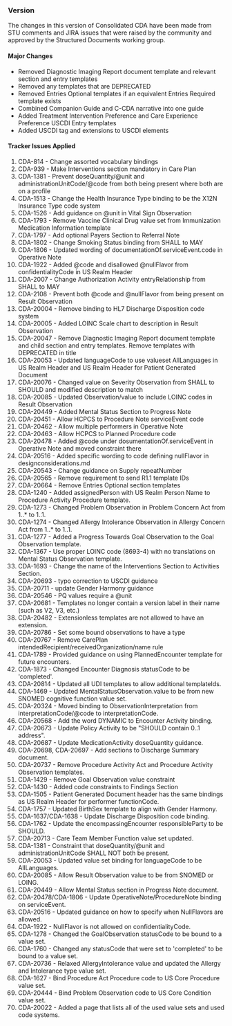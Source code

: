 ### Version 

The changes in this version of Consolidated CDA have been made from STU comments and JIRA issues that were raised by the community and approved by the Structured Documents working group.

#### Major Changes

* Removed Diagnostic Imaging Report document template and relevant section and entry templates
* Removed any templates that are DEPRECATED
* Removed Entries Optional templates if an equivalent Entries Required template exists
* Combined Companion Guide and C-CDA narrative into one guide
* Added Treatment Intervention Preference and Care Experience Preference USCDI Entry templates
* Added USCDI tag and extensions to USCDI elements

#### Tracker Issues Applied

1. CDA-814 - Change assorted vocabulary bindings
2. CDA-939 - Make Interventions section mandatory in Care Plan
3. CDA-1381 - Prevent doseQuantity/@unit and administrationUnitCode/@code from both being present where both are on a profile
4. CDA-1513 - Change the Health Insurance Type binding to be the X12N Insurance Type code system
5. CDA-1526 - Add guidance on @unit in Vital Sign Observation
6. CDA-1793 - Remove Vaccine Clinical Drug value set from Immunization Medication Information template
7. CDA-1797 - Add optional Payers Section to Referral Note
8. CDA-1802 - Change Smoking Status binding from SHALL to MAY
9. CDA-1806 - Updated wording of documentationOf.serviceEvent.code in Operative Note
10. CDA-1922 - Added @code and disallowed @nullFlavor from confidentialityCode in US Realm Header
11. CDA-2007 - Change Authorization Activity entryRelationship from SHALL to MAY
12. CDA-2108 - Prevent both @code and @nullFlavor from being present on Result Observation
13. CDA-20004 - Remove binding to HL7 Discharge Disposition code system
14. CDA-20005 - Added LOINC Scale chart to description in Result Observation
15. CDA-20047 - Remove Diagnostic Imaging Report document template and child section and entry templates.  Remove templates with DEPRECATED in title
16. CDA-20053 - Updated languageCode to use valueset AllLanguages in US Realm Header and US Realm Header for Patient Generated Document
17. CDA-20076 - Changed value on Severity Observation from SHALL to SHOULD and modified description to match
18. CDA-20085 - Updated Observation/value to include LOINC codes in Result Observation
19. CDA-20449 - Added Mental Status Section to Progress Note
20. CDA-20451 - Allow HCPCS to Procedure Note serviceEvent code
21. CDA-20462 - Allow multiple performers in Operative Note
22. CDA-20463 - Allow HCPCS to Planned Procedure code
23. CDA-20478 - Added @code under dosumentationOf.serviceEvent in Operative Note and moved constraint there
24. CDA-20516 - Added specific wording to code defining nullFlavor in designconsiderations.md
25. CDA-20543 - Change guidance on Supply repeatNumber
26. CDA-20565 - Remove requirement to send R1.1 template IDs
27. CDA-20664 - Remove Entries Optional section templates
28. CDA-1240 - Added assignedPerson with US Realm Person Name to Procedure Activity Procedure template.
29. CDA-1273 - Changed Problem Observation in Problem Concern Act from 1..* to 1..1.
30. CDA-1274 - Changed Allergy Intolerance Observation in Allergy Concern Act from 1..* to 1..1.
31. CDA-1277 - Added a Progress Towards Goal Observation to the Goal Observation template.
32. CDA-1367 - Use proper LOINC code (8693-4) with no translations on Mental Status Observation template.
33.	CDA-1693 - Change the name of the Interventions Section to Activities Section.
34. CDA-20693 - typo correction to USCDI guidance
35. CDA-20711 - update Gender Harmony guidance
36. CDA-20546 - PQ values require a @unit
37. CDA-20681 - Templates no longer contain a version label in their name (such as V2, V3, etc.)
38. CDA-20482 - Extensionless templates are not allowed to have an extension.
39. CDA-20786 - Set some bound observations to have a type
40. CDA-20767 - Remove CarePlan intendedRecipient/receivedOrganization/name rule
41. CDA-1789 - Provided guidance on using PlannedEncounter template for future encounters.
42. CDA-1873 - Changed Encounter Diagnosis statusCode to be 'completed'.
43. CDA-20814 - Updated all UDI templates to allow additional templateIds.
44. CDA-1469 - Updated MentalStatusObservation.value to be from new SNOMED cognitive function value set.
45. CDA-20324 - Moved binding to ObservationInterpretation from interpretationCode/@code to interpretationCode.
46. CDA-20568 - Add the word DYNAMIC to Encounter Activity binding.
47. CDA-20673 - Update Policy Activity to be "SHOULD contain 0..1 address".
48. CDA-20687 - Update MedicationActivity doseQuantity guidance.
49. CDA-20698, CDA-20697 - Add sections to Discharge Summary document.
50. CDA-20737 - Remove Procedure Activity Act and Procedure Activity Observation templates.
51. CDA-1429 - Remove Goal Observation value constraint
52. CDA-1430 - Added code constraints to Findings Section
53. CDA-1505 - Patient Generated Document header has the same bindings as US Realm Header for performer functionCode.
54. CDA-1757 - Updated BirthSex template to align with Gender Harmony.
55. CDA-1637/CDA-1638 - Update Discharge Disposition code binding.
56. CDA-1762 - Update the encompassingEncounter responsibleParty to be SHOULD.
57. CDA-20713 - Care Team Member Function value set updated.
58. CDA-1381 - Constraint that doseQuantity/@unit and administrationUnitCode SHALL NOT both be present.
59. CDA-20053 - Updated value set binding for languageCode to be AllLanguages.
60. CDA-20085 - Allow Result Observation value to be from SNOMED or LOING.
61. CDA-20449 - Allow Mental Status section in Progress Note document.
62. CDA-20478/CDA-1806 - Update OperativeNote/ProcedureNote binding on serviceEvent.
63. CDA-20516 - Updated guidance on how to specify when NullFlavors are allowed.
64. CDA-1922 - NullFlavor is not allowed on confidentialityCode.
65. CDA-1278 - Changed the GoalObservation statusCode to be bound to a value set.
66. CDA-1760 - Changed any statusCode that were set to 'completed' to be bound to a value set.
67. CDA-20736 - Relaxed AllergyIntolerance value and updated the Allergy and Intolerance type value set.
68. CDA-1627 - Bind Procedure Act Procedure code to US Core Procedure value set.
69. CDA-20444 - Bind Problem Observation code to US Core Condition value set.
70. CDA-20022 - Added a page that lists all of the used value sets and used code systems.
